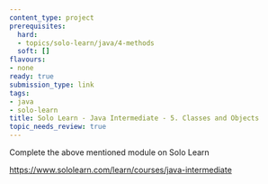 ```yaml
---
content_type: project
prerequisites:
  hard:
  - topics/solo-learn/java/4-methods
  soft: []
flavours:
- none
ready: true
submission_type: link
tags:
- java
- solo-learn
title: Solo Learn - Java Intermediate - 5. Classes and Objects
topic_needs_review: true
---
```


Complete the above mentioned module on Solo Learn

https://www.sololearn.com/learn/courses/java-intermediate